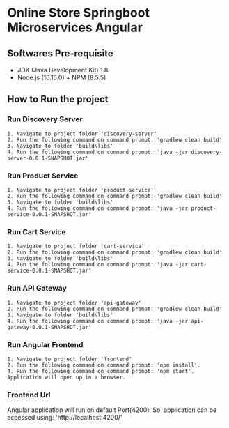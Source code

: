 # Online Store Springboot Microservices Angular

## Softwares Pre-requisite
  - JDK (Java Development Kit) 1.8
  - Node.js (16.15.0) + NPM (8.5.5)

## How to Run the project

  ### Run Discovery Server
    1. Navigate to project folder 'discovery-server'
    2. Run the following command on command prompt: 'gradlew clean build'
    3. Navigate to folder 'build\libs'
    4. Run the following command on command prompt: 'java -jar discovery-server-0.0.1-SNAPSHOT.jar'
	
  ### Run Product Service
    1. Navigate to project folder 'product-service'
    2. Run the following command on command prompt: 'gradlew clean build'
    3. Navigate to folder 'build\libs'
    4. Run the following command on command prompt: 'java -jar product-service-0.0.1-SNAPSHOT.jar'

  ### Run Cart Service
    1. Navigate to project folder 'cart-service'
    2. Run the following command on command prompt: 'gradlew clean build'
    3. Navigate to folder 'build\libs'
    4. Run the following command on command prompt: 'java -jar cart-service-0.0.1-SNAPSHOT.jar'

  ### Run API Gateway
    1. Navigate to project folder 'api-gateway'
    2. Run the following command on command prompt: 'gradlew clean build'
    3. Navigate to folder 'build\libs'
    4. Run the following command on command prompt: 'java -jar api-gateway-0.0.1-SNAPSHOT.jar'

  ### Run Angular Frontend
    1. Navigate to project folder 'frontend'
    2. Run the following command on command prompt: 'npm install'.  
    4. Run the following command on command prompt: 'npm start'. Application will open up in a browser.

### Frontend Url
Angular application will run on default Port(4200). So, application can be accessed using: 'http://localhost:4200/'
